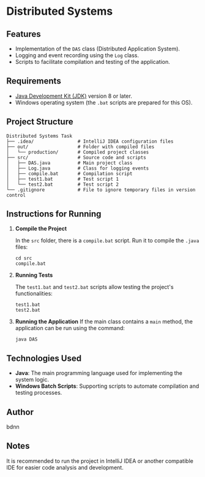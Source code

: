 # Distributed Systems

## Features

- Implementation of the `DAS` class (Distributed Application System).
- Logging and event recording using the `Log` class.
- Scripts to facilitate compilation and testing of the application.

## Requirements

- [Java Development Kit (JDK)](https://www.oracle.com/java/technologies/javase-downloads.html) version 8 or later.
- Windows operating system (the `.bat` scripts are prepared for this OS).

## Project Structure

```
Distributed Systems Task
├── .idea/                # IntelliJ IDEA configuration files
├── out/                  # Folder with compiled files
│   └── production/       # Compiled project classes
├── src/                  # Source code and scripts
│   ├── DAS.java          # Main project class
│   ├── Log.java          # Class for logging events
│   ├── compile.bat       # Compilation script
│   ├── test1.bat         # Test script 1
│   └── test2.bat         # Test script 2
└── .gitignore            # File to ignore temporary files in version control
```

## Instructions for Running

1. **Compile the Project**
   
   In the `src` folder, there is a `compile.bat` script. Run it to compile the `.java` files:
   ```
   cd src
   compile.bat
   ```

2. **Running Tests**
   
   The `test1.bat` and `test2.bat` scripts allow testing the project's functionalities:
   ```
   test1.bat
   test2.bat
   ```

3. **Running the Application**
   If the main class contains a `main` method, the application can be run using the command:
   ```
   java DAS
   ```

## Technologies Used

- **Java**: The main programming language used for implementing the system logic.
- **Windows Batch Scripts**: Supporting scripts to automate compilation and testing processes.

## Author

bdnn

## Notes

It is recommended to run the project in IntelliJ IDEA or another compatible IDE for easier code analysis and development.
